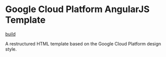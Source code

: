 # Google Cloud Platform AngularJS Template

[build](https://img.shields.io/badge/build-in%20progress-yellow.svg)

A restructured HTML template based on the Google Cloud Platform design style. 
